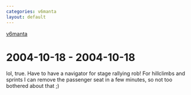```yaml
---
categories: v6manta
layout: default
---
```


[v6manta](/v6manta)

# 2004-10-18 - 2004-10-18 
lol, true. Have to have a navigator for stage rallying rob! For hillclimbs and sprints I can remove the passenger seat in a few minutes, so not too bothered about that ;)